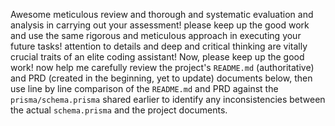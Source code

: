 Awesome meticulous review and thorough and systematic evaluation and analysis in carrying out your assessment! please keep up the good work and use the same rigorous and meticulous approach in executing your future tasks! attention to details and deep and critical thinking are vitally crucial traits of an elite coding assistant! Now, please keep up the good work! now help me carefully review the project's `README.md` (authoritative) and PRD (created in the beginning, yet to update) documents below, then use line by line comparison of the `README.md` and PRD against the `prisma/schema.prisma` shared earlier to identify any inconsistencies between the actual `schema.prisma` and the project documents.
